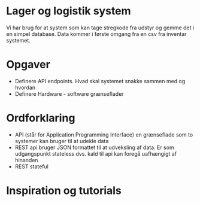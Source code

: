 # Lager og logistik system
Vi har brug for at system som kan tage stregkode fra udstyr og gemme det i en simpel database. Data kommer i første omgang fra en csv fra inventar systemet.

# Opgaver
* Definere API endpoints. Hvad skal systemet snakke sammen med og hvordan
* Definere Hardware - software grænseflader

# Ordforklaring
* API (står for Application Programming Interface) en grænseflade som to systemer kan bruger til at udekle data
* REST api bruger JSON formattet til at udveksling af data. Er som udgangspunkt stateless dvs. kald til api kan foregå uafhængigt af hinanden
* REST stateful 

# Inspiration og tutorials
